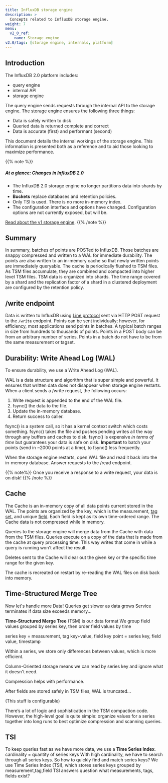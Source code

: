 ```yaml
---
title: InfluxDB storage engine
description: >
  Concepts related to InfluxDB storage engine.
weight: 7
menu:
  v2_0_ref:
    name: Storage engine
v2.0/tags: [storage engine, internals, platform]
---
```


## Introduction

The InfluxDB 2.0 platform includes:

- query engine
- internal API
- storage engine

The query engine sends requests through the internal API to the storage engine.
The storage engine ensures the following three things:

- Data is safely written to disk
- Queried data is returned complete and correct
- Data is accurate (first) and performant (second)

This document details the internal workings of the storage engine.
This information is presented both as a reference and to aid those looking to maximize performance.

{{% note %}}
##### At a glance: Changes in InfluxDB 2.0
- The InfluxDB 2.0 storage engine no longer partitions data into shards by time.
- **Buckets** replace databases and retention policies.
- Only TSI is used. There is no more in-memory index.
- The configuration interface and options have changed. Configuration options are not currently exposed, but will be.

[Read about the v1 storage engine](https://docs.influxdata.com/influxdb/v1.7/concepts/storage_engine).
{{% /note %}}

## Summary

In summary, batches of points are POSTed to InfluxDB.
Those batches are snappy compressed and written to a WAL for immediate durability.
The points are also written to an in-memory cache so that newly written points are immediately queryable.
The cache is periodically flushed to TSM files.
As TSM files accumulate, they are combined and compacted into higher level TSM files.
TSM data is organized into shards.
The time range covered by a shard and the replication factor of a shard in a clustered deployment are configured by the retention policy.

<!-- V1 -->
<!-- The storage engine is composed of a number of components that each serve a particular role: -->

<!-- - WAL - The WAL is a write-optimized storage format that allows for writes to be durable, but not easily queryable. -->
<!--   Writes to the WAL are appended to segments of a fixed size. -->
<!-- - Cache - The Cache is an in-memory representation of the data stored in the WAL. -->
<!--   It is queried at runtime and merged with the data stored in TSM files. -->
<!-- - TSM Files - TSM files store compressed series data in a columnar format. -->
<!-- - FileStore - The FileStore mediates access to all TSM files on disk. -->
<!--   It ensures that TSM files are installed atomically when existing ones are replaced as well as removing TSM files that are no longer used. -->
<!-- - Compactor - The Compactor is responsible for converting less optimized Cache and TSM data into more read-optimized formats. -->
<!--   It does this by compressing series, removing deleted data, optimizing indices and combining smaller files into larger ones. -->
<!-- - Compaction Planner - The Compaction Planner determines which TSM files are ready for a compaction and ensures that multiple concurrent compactions do not interfere with each other. -->
<!-- - Compression - Compression is handled by various Encoders and Decoders for specific data types. -->
<!--   Some encoders are fairly static and always encode the same type the same way; -->
<!--   others switch their compression strategy based on the shape of the data. -->
<!-- - Writers/Readers - Each file type (WAL segment, TSM files, tombstones, etc..) has Writers and Readers for working with the formats. -->

## /write endpoint

Data is written to InfluxDB using [Line protocol](/) sent via HTTP POST request to the `/write` endpoint.
Points can be sent individually; however, for efficiency, most applications send points in batches.
A typical batch ranges in size from hundreds to thousands of points.
Points in a POST body can be from an arbitrary number of series.
Points in a batch do not have to be from the same measurement or tagset.

## Durability: Write Ahead Log (WAL)

<!-- Also mention the cache -->
<!-- Which parts of cache and WAL are configurable? -->

To ensure durability, we use a Write Ahead Log (WAL).
<!-- On the write side, -->
WAL is a data structure and algorithm that is super simple and powerful.
It ensures that written data does not disappear when storage engine restarts.
When a client sends a /write request, the following occurs:

1. Write request is appended to the end of the WAL file.
2. fsync() the data to the file.
3. Update the in-memory database.
4. Return success to caller.

fsync() is a system call, so it has a kernel context switch which costs something.
fsync() takes the file and pushes pending writes all the way through any buffers and caches to disk.
fsync() is expensive _in terms of time_ but guarantees your data is safe on disk.
**Important** to batch your points (send in ~2000 points at a time), to fsync() less frequently.

<!-- On read side: -->
When the storage engine restarts, open WAL file and read it back into the in-memory database.
Answer requests to the /read endpoint.

<!-- So: data durability! Write to disk -->
<!-- Do this with WAL (write-ahead log) -->
<!-- Algorithm that is simple and powerful: -->
<!-- when a write req is ent, append to WAL file, then fsync() file, then update in-memory database, then return "success" to caller -->
<!-- This why it's good to Batch your writes, so that we fsync() less frequently -->
<!-- When storage engine restarts (if we've pulled the plug), "replay" the WAL and then answer /read requests -->

<!-- V1 (edited) -->
<!-- TODO is this still true? -->
<!-- On the file system, the WAL is made up of files named `_000001.wal`. -->
<!-- The file numbers are monotonically increasing and referred to as WAL segments. -->
<!-- When a segment reaches 10MB in size, it is closed and a new one is opened.  Each WAL segment stores multiple compressed blocks of writes and deletes. -->
<!-- When a write comes in the new points are serialized, compressed using Snappy, and written to a WAL file. -->
<!-- The file is `fsync`'d and the data is added to an in-memory index before a success is returned. -->
<!-- This means that batching points together is required to achieve high throughput performance. -->
<!-- (Optimal batch size seems to be 5,000-10,000 points per batch for many use cases.) -->
<!-- Each entry in the WAL follows a [TLV standard](https://en.wikipedia.org/wiki/Type-length-value) with a single byte representing the type of entry (write or delete), a 4 byte `uint32` for the length of the compressed block, and then the compressed block. -->

{{% note%}}
Once you receive a response to a write request, your data is on disk!
{{% /note %}}

## Cache

<!-- V1 -->
The Cache is an in-memory copy of all data points current stored in the WAL.
The points are organized by the key, which is the measurement, [tag set](/influxdb/v1.7/concepts/glossary/#tag-set), and unique [field](/influxdb/v1.7/concepts/glossary/#field).
Each field is kept as its own time-ordered range.
The Cache data is not compressed while in memory.

Queries to the storage engine will merge data from the Cache with data from the TSM files.
Queries execute on a copy of the data that is made from the cache at query processing time.
This way writes that come in while a query is running won't affect the result.

Deletes sent to the Cache will clear out the given key or the specific time range for the given key.

<!-- === CONFIGURABLES === -->
<!-- The Cache exposes a few controls for snapshotting behavior. -->
<!-- The two most important controls are the memory limits. -->
<!-- There is a lower bound, [`cache-snapshot-memory-size`](/influxdb/v1.7/administration/config#cache-snapshot-memory-size-25m), which when exceeded will trigger a snapshot to TSM files and remove the corresponding WAL segments. -->
<!-- There is also an upper bound, [`cache-max-memory-size`](/influxdb/v1.7/administration/config#cache-max-memory-size-1g), which when exceeded will cause the Cache to reject new writes. -->
<!-- These configurations are useful to prevent out of memory situations and to apply back pressure to clients writing data faster than the instance can persist it. -->
<!-- The checks for memory thresholds occur on every write. -->
<!-- The other snapshot controls are time based. -->
<!-- The idle threshold, [`cache-snapshot-write-cold-duration`](/influxdb/v1.7/administration/config#cache-snapshot-write-cold-duration-10m), forces the Cache to snapshot to TSM files if it hasn't received a write within the specified interval. -->

The cache is recreated on restart by re-reading the WAL files on disk back into memory.

## Time-Structured Merge Tree

Now let's handle more Data!
Queries get slower as data grows
Service terminates if data size exceeds memory...

**Time-Structured Merge Tree** (TSM) is our data format
We group field values grouped by series key, then order field values by time

<!-- TERMS -->
series key = measurement, tag key+value, field key
point = series key, field value, timestamp

Within a series, we store only differences between values, which is more efficient.

Column-Oriented storage means we can read by series key and ignore what it doesn't need.

Compression helps with performance.

After fields are stored safely in TSM files, WAL is truncated...
<!-- TODO what next? -->
(This stuff is configurable)

There’s a lot of logic and sophistication in the TSM compaction code.
However, the high-level goal is quite simple:
organize values for a series together into long runs to best optimize compression and scanning queries.

## TSI

To keep queries fast as we have more data, we use a **Time Series Index**.
cardinality = quantity of series keys
With high cardinality, we have to search through all series keys.
So how to quickly find and match series keys?
We use Time Series Index (TSI), which stores series keys grouped by measurement,tag,field
TSI answers question what measurements, tags, fields exist?
<!-- TODO there's another Question TSI answers... -->

<!-- TODO should we even mention shards -->
<!-- ## Shards -->

<!-- A shard contains: -->
<!--   WAL files -->
<!--   TSM files -->
<!--   TSI files -->
<!-- Shards are time-bounded -->
<!-- Retention policies have properties: duration and shard duration -->

<!-- colder shards get more compacted -->

<!-- _2.0 changes to storage engines_ -->
<!-- In OSS 2.0, shards are no longer time-bounded -->
<!-- This is to support cold-storage -->
<!-- Retention policies are more complicated -->

